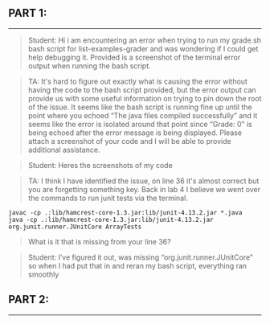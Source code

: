 ## PART 1:
---

> Student: Hi i am encountering an error when trying to run my grade.sh bash script for
> list-examples-grader and was wondering if I could get help debugging it. Provided is a
> screenshot of the terminal error output when running the bash script.

> TA: It's hard to figure out exactly what is causing the error without having the code to the
> bash script provided, but the error output can provide us with some useful information on
> trying to pin down the root of the issue. It seems like the bash script is running fine
> up until the point where you echoed “The java files compiled successfully” and it seems
> like the error is isolated around that point since “Grade: 0” is being echoed after the
> error message is being displayed. Please attach a screenshot of your code and I will be
> able to provide additional assistance.

> Student: Heres the screenshots of my code

> TA: I think I have identified the issue, on line 36 it's almost correct but you are
> forgetting something key. Back in lab 4 I believe we went over the commands to run
> junit tests via the terminal.
```
javac -cp .:lib/hamcrest-core-1.3.jar:lib/junit-4.13.2.jar *.java
java -cp .:lib/hamcrest-core-1.3.jar:lib/junit-4.13.2.jar org.junit.runner.JUnitCore ArrayTests
```
> What is it that is missing from your line 36?

> Student: I’ve figured it out, was missing “org.junit.runner.JUnitCore” so when I had put that in
> and reran my bash script, everything ran smoothly
## PART 2:
---
